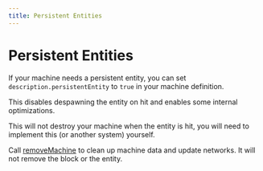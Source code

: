 ```yaml
---
title: Persistent Entities
---
```


# Persistent Entities

If your machine needs a persistent entity, you can set `description.persistentEntity` to `true` in your machine definition.

This disables despawning the entity on hit and enables some internal optimizations.

This will not destroy your machine when the entity is hit, you will need to implement this (or another system) yourself.

Call [removeMachine](https://fluffyalien1422.github.io/bedrock-energistics-core/api/functions/API.removeMachine.html) to clean up machine data and update networks. It will not remove the block or the entity.
